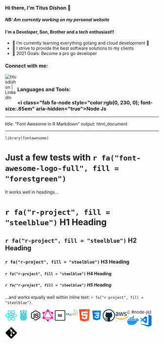 ### Hi there, I'm Titus Dishon 👋

##### NB: Am currently working on my personal website

#### I'm a Developer, Son, Brother and a tech enthusiast!!

- 🌱 I’m currently learning everything golang and cloud development 🤣
- 👯 I strive to provide the best software solutions to my clients
- 🥅 2021 Goals: Become a pro go developer

### Connect with me:

[<img align="left" alt="titusdishon | LinkedIn" width="40px" src="https://cdn.jsdelivr.net/npm/simple-icons@v3/icons/linkedin.svg" />][linkedin]

<br />

### Languages and Tools:

### <i class="fab fa-node style="color:rgb(0, 230, 0); font-size:.85em" aria-hidden="true">Node Js</i>

---

title: "Font Awesome in R Markdown"
output: html_document

---

```{r load_packages, message=FALSE, warning=FALSE, include=FALSE}
library(fontawesome)
```

# Just a few tests with `r fa("font-awesome-logo-full", fill = "forestgreen")`

It works well in headings...

# `r fa("r-project", fill = "steelblue")` H1 Heading

## `r fa("r-project", fill = "steelblue")` H2 Heading

### `r fa("r-project", fill = "steelblue")` H3 Heading

#### `r fa("r-project", fill = "steelblue")` H4 Heading

##### `r fa("r-project", fill = "steelblue")` H5 Heading

...and works equally well within inline text: `r fa("r-project", fill = "steelblue")`.

{: #node-js}
<img align="left" alt="React js" width="40px" src="https://raw.githubusercontent.com/titusdishon/titusdishon/master/reactjs.svg" />
<img align="left" alt="Go" width="40px" src="https://raw.githubusercontent.com/titusdishon/titusdishon/master/go.svg" />
<img align="left" alt="Node js" width="40px" src="https://raw.githubusercontent.com/titusdishon/titusdishon/master/node-js.svg" />
<img align="left" alt="Graphql" width="40px" src="https://raw.githubusercontent.com/titusdishon/titusdishon/master/graphql.svg" />
<img align="left" alt="SQL" width="40px" src="https://raw.githubusercontent.com/titusdishon/titusdishon/master/sql.png" />
<img align="left" alt="mysql" width="40px" src="https://raw.githubusercontent.com/titusdishon/titusdishon/master/mysql.svg" />
<img align="left" alt="html" width="40px" src="https://raw.githubusercontent.com/titusdishon/titusdishon/master/html.svg" />
<img align="left" alt="css3" width="40px" src="https://raw.githubusercontent.com/titusdishon/titusdishon/master/css3.svg" />
<img align="left" alt="github" width="40px" src="https://raw.githubusercontent.com/titusdishon/titusdishon/master/github.svg" />
<img align="left" alt="aws" width="40px" src="https://raw.githubusercontent.com/titusdishon/titusdishon/master/aws.png" />
<img align="left" alt="docker" width="40px" src="https://raw.githubusercontent.com/titusdishon/titusdishon/master/docker.svg" />
<img align="left" alt="vscode" width="40px" src="https://raw.githubusercontent.com/titusdishon/titusdishon/master/vscode.png" />
<img align="left" alt="Git" width="40px" src="https://raw.githubusercontent.com/titusdishon/titusdishon/master/git.svg" />

[linkedin]: https://www.linkedin.com/in/titus-dishon-862289104
